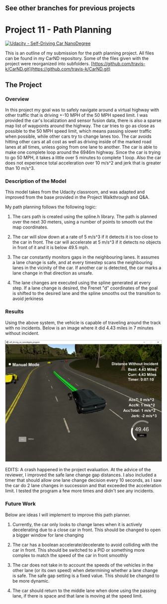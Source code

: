 See other branches for previous projects
---

# Project 11 - Path Planning
[![Udacity - Self-Driving Car NanoDegree](https://s3.amazonaws.com/udacity-sdc/github/shield-carnd.svg)](http://www.udacity.com/drive)

[//]: # (Image References)
[image1]: ./writeup_img/Capture.PNG "Success"

This is an outline of my submission for the path planning project. All files can be found in my CarND repository. Some of the files given with the project were reorganized into subfolders.
[https://github.com/travis-k/CarND.git](https://github.com/travis-k/CarND.git)

The Project
---

### Overview
In this project my goal was to safely navigate around a virtual highway with other traffic that is driving +-10 MPH of the 50 MPH speed limit. I was provided the car's localization and sensor fusion data, there is also a sparse map list of waypoints around the highway. The car tries to go as close as possible to the 50 MPH speed limit, which means passing slower traffic when possible, while other cars try to change lanes too. The car avoids hitting other cars at all cost as well as driving inside of the marked road lanes at all times, unless going from one lane to another. The car is able to make one complete loop around the 6946m highway. Since the car is trying to go 50 MPH, it takes a little over 5 minutes to complete 1 loop. Also the car does not experience total acceleration over 10 m/s^2 and jerk that is greater than 10 m/s^3.

### Description of the Model

This model takes from the Udacity classroom, and was adapted and improved from the base provided in the Project Walkthrough and Q&A.

My path planning follows the following logic:

1. The cars path is created using the spline.h library. The path is planned over the next 30 meters, using a number of points to smooth out the map coordinates. 

2. The car will slow down at a rate of 5 m/s^3 if it detects it is too close to the car in front. The car will accelerate at 5 m/s^3 if it detects no objects in front of it and it is below 49.5 mph. 

3. The car constantly monitors gaps in the neighbouring lanes. It assumes a lane change is safe, and at every timestep scans the neighbouring lanes in the vicinity of the car. If another car is detected, the car marks a lane change in that direction as unsafe.

4. The lane changes are executed using the spline generated at every step. If a lane change is desired, the Frenet "d" coordinates of the goal is shifted to the desired lane and the spline smooths out the transition to avoid jerkiness

### Results

Using the above system, the vehicle is capable of traveling around the track with no incidents. Below is an image where it did 4.43 miles in 7 minutes without incident. 

![Success of the Path Planning Model][image1]

EDITS: A crash happened in the project evaluation. At the advice of the reviewer, I improved the safe lane change gap distances. I also included a timer that should allow one lane change decision every 10 seconds, as I saw the car do 2 lane changes in succession and that exceeded the acceleration limit. I tested the program a few more times and didn't see any incidents. 

### Future Work
Below are ideas I will implement to improve this path planner.

1. Currently, the car only looks to change lanes when it is actively decelerating due to a close car in front. This should be changed to open a bigger window for lane changing

2. The car has a boolean accelerate/decelerate to avoid colliding with the car in front. This should be switched to a PID or something more complex to match the speed of the car in front smoothly

3. The car does not take in to account the speeds of the vehicles in the other lane (or its own speed) when determining whether a lane change is safe. The safe gap setting is a fixed value. This should be changed to be more dynamic.

4. The car should return to the middle lane when done using the passing lane, if there is space and that lane is moving at the speed limit. 

